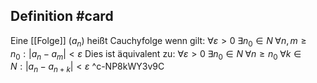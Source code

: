 ## Definition #card 
Eine [[Folge]] $(a_n)$ heißt Cauchyfolge wenn gilt:
$\forall \varepsilon>0 \; \exists n_0 \in N \; \forall n, m \geq n_0:\left|a_n-a_m\right|<\varepsilon$
Dies ist äquivalent zu:
$\forall \varepsilon>0 \; \exists n_0 \in N \; \forall n \geq n_0 \; \forall k \in N :\left|a_n-a_{n+k}\right|<\varepsilon$
^c-NP8kWY3v9C